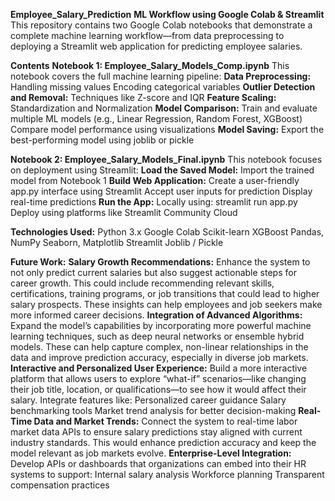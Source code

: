 **Employee_Salary_Prediction**
**ML Workflow using Google Colab & Streamlit**
  This repository contains two Google Colab notebooks that demonstrate a complete machine learning workflow—from data preprocessing to deploying a Streamlit web application for predicting employee salaries.

**Contents**
**Notebook 1: Employee_Salary_Models_Comp.ipynb**
This notebook covers the full machine learning pipeline:
**Data Preprocessing:**
  Handling missing values
  Encoding categorical variables
**Outlier Detection and Removal:**
  Techniques like Z-score and IQR
**Feature Scaling:**
  Standardization and Normalization
**Model Comparison:**
  Train and evaluate multiple ML models (e.g., Linear Regression, Random Forest, XGBoost)
  Compare model performance using visualizations
**Model Saving:**
  Export the best-performing model using joblib or pickle

**Notebook 2: Employee_Salary_Models_Final.ipynb**
This notebook focuses on deployment using Streamlit:
**Load the Saved Model:**
  Import the trained model from Notebook 1
**Build Web Application:**
  Create a user-friendly app.py interface using Streamlit
  Accept user inputs for prediction
  Display real-time predictions
**Run the App:**
  Locally using:
    streamlit run app.py
  Deploy using platforms like Streamlit Community Cloud
  
**Technologies Used:**
  Python 3.x
  Google Colab
  Scikit-learn
  XGBoost
  Pandas, NumPy
  Seaborn, Matplotlib
  Streamlit
  Joblib / Pickle

**Future Work:**
**Salary Growth Recommendations:**
  Enhance the system to not only predict current salaries but also suggest actionable steps for career growth.
This could include recommending relevant skills, certifications, training programs, or job transitions that could lead to higher salary prospects. These insights can help employees and job seekers make more informed career decisions.
**Integration of Advanced Algorithms:**
  Expand the model’s capabilities by incorporating more powerful machine learning techniques, such as deep neural networks or ensemble hybrid models.
These can help capture complex, non-linear relationships in the data and improve prediction accuracy, especially in diverse job markets.
**Interactive and Personalized User Experience:**
  Build a more interactive platform that allows users to explore “what-if” scenarios—like changing their job title, location, or qualifications—to see how it would affect their salary.
  Integrate features like:
    Personalized career guidance
    Salary benchmarking tools
    Market trend analysis for better decision-making
**Real-Time Data and Market Trends:**
  Connect the system to real-time labor market data APIs to ensure salary predictions stay aligned with current industry standards.
  This would enhance prediction accuracy and keep the model relevant as job markets evolve.
**Enterprise-Level Integration:**
  Develop APIs or dashboards that organizations can embed into their HR systems to support:
    Internal salary analysis
    Workforce planning
    Transparent compensation practices

